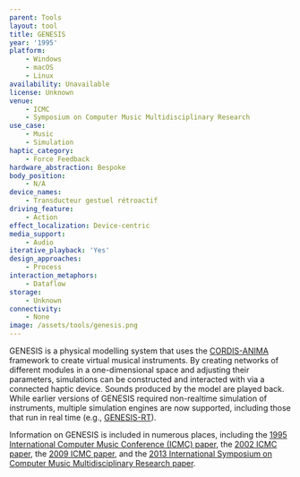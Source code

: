 ```yaml
---
parent: Tools
layout: tool
title: GENESIS
year: '1995'
platform:
    - Windows
    - macOS
    - Linux
availability: Unavailable
license: Unknown
venue:
    - ICMC
    - Symposium on Computer Music Multidisciplinary Research
use_case:
    - Music
    - Simulation
haptic_category:
    - Force Feedback
hardware_abstraction: Bespoke
body_position:
    - N/A
device_names:
    - Transducteur gestuel rétroactif
driving_feature:
    - Action
effect_localization: Device-centric
media_support:
    - Audio
iterative_playback: 'Yes'
design_approaches:
    - Process
interaction_metaphors:
    - Dataflow
storage:
    - Unknown
connectivity:
    - None
image: /assets/tools/genesis.png
---
```

GENESIS is a physical modelling system that uses the [CORDIS-ANIMA](https://www.jstor.org/stable/3680567) framework to create virtual musical instruments.
By creating networks of different modules in a one-dimensional space and adjusting their parameters, simulations can be constructed and interacted with via a connected haptic device.
Sounds produced by the model are played back.
While earlier versions of GENESIS required non-realtime simulation of instruments, multiple simulation engines are now supported, including those that run in real time (e.g., [GENESIS-RT](https://link.springer.com/chapter/10.1007/978-3-319-12976-1_22)).

Information on GENESIS is included in numerous places, including the [1995 International Computer Music Conference (ICMC) paper](https://quod.lib.umich.edu/i/icmc/bbp2372.1995.155/1), the [2002 ICMC paper](https://hal.archives-ouvertes.fr/hal-00481717), the [2009 ICMC paper](https://arxiv.org/abs/0911.4642), and the [2013 International Symposium on Computer Music Multidisciplinary Research paper](https://link.springer.com/chapter/10.1007/978-3-319-12976-1_22).
